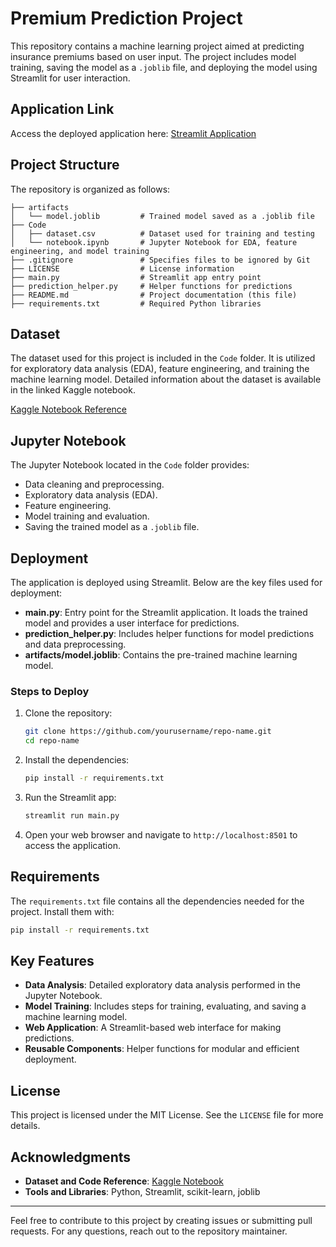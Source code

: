 # Premium Prediction Project

This repository contains a machine learning project aimed at predicting insurance premiums based on user input. The project includes model training, saving the model as a `.joblib` file, and deploying the model using Streamlit for user interaction.

## Application Link

Access the deployed application here: [Streamlit Application](https://ml-health-insurance-premium-prediction.streamlit.app/)

## Project Structure

The repository is organized as follows:

```
├── artifacts
│   └── model.joblib         # Trained model saved as a .joblib file
├── Code
│   ├── dataset.csv          # Dataset used for training and testing
│   └── notebook.ipynb       # Jupyter Notebook for EDA, feature engineering, and model training
├── .gitignore               # Specifies files to be ignored by Git
├── LICENSE                  # License information
├── main.py                  # Streamlit app entry point
├── prediction_helper.py     # Helper functions for predictions
├── README.md                # Project documentation (this file)
├── requirements.txt         # Required Python libraries
```

## Dataset

The dataset used for this project is included in the `Code` folder. It is utilized for exploratory data analysis (EDA), feature engineering, and training the machine learning model. Detailed information about the dataset is available in the linked Kaggle notebook.

[Kaggle Notebook Reference](https://www.kaggle.com/code/muhammednihalc/notebook485c4fbcbd)

## Jupyter Notebook

The Jupyter Notebook located in the `Code` folder provides:
- Data cleaning and preprocessing.
- Exploratory data analysis (EDA).
- Feature engineering.
- Model training and evaluation.
- Saving the trained model as a `.joblib` file.

## Deployment

The application is deployed using Streamlit. Below are the key files used for deployment:

- **main.py**: Entry point for the Streamlit application. It loads the trained model and provides a user interface for predictions.
- **prediction_helper.py**: Includes helper functions for model predictions and data preprocessing.
- **artifacts/model.joblib**: Contains the pre-trained machine learning model.

### Steps to Deploy

1. Clone the repository:
   ```bash
   git clone https://github.com/yourusername/repo-name.git
   cd repo-name
   ```

2. Install the dependencies:
   ```bash
   pip install -r requirements.txt
   ```

3. Run the Streamlit app:
   ```bash
   streamlit run main.py
   ```

4. Open your web browser and navigate to `http://localhost:8501` to access the application.

## Requirements

The `requirements.txt` file contains all the dependencies needed for the project. Install them with:
```bash
pip install -r requirements.txt
```

## Key Features

- **Data Analysis**: Detailed exploratory data analysis performed in the Jupyter Notebook.
- **Model Training**: Includes steps for training, evaluating, and saving a machine learning model.
- **Web Application**: A Streamlit-based web interface for making predictions.
- **Reusable Components**: Helper functions for modular and efficient deployment.

## License

This project is licensed under the MIT License. See the `LICENSE` file for more details.

## Acknowledgments

- **Dataset and Code Reference**: [Kaggle Notebook](https://www.kaggle.com/code/muhammednihalc/notebook485c4fbcbd)
- **Tools and Libraries**: Python, Streamlit, scikit-learn, joblib

---

Feel free to contribute to this project by creating issues or submitting pull requests. For any questions, reach out to the repository maintainer.

